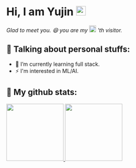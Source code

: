 <!--
**mong-head/mong-head** is a ✨ _special_ ✨ repository because its `README.md` (this file) appears on your GitHub profile.

Here are some ideas to get you started:
- 🔭 I’m currently working on ...
- 🌱 I’m currently learning ...
- 👯 I’m looking to collaborate on ...
- 🤔 I’m looking for help with ...
- 💬 Ask me about ...
- 📫 How to reach me: ...
- 😄 Pronouns: ...
- ⚡ Fun fact: ...
-->




# Hi, I am Yujin <img src="https://media.giphy.com/media/hvRJCLFzcasrR4ia7z/giphy.gif" width="25px">


<!-- visitor counter -->
<!-- ![](https://komarev.com/ghpvc/?username=mong-head&label=😄&color=gray) -->
<p> 
<em>
   Glad to meet you. 😄 you are my</em>
<!--   <img src="https://komarev.com/ghpvc/?username=mong-head&label=none&color=gray" height="18"/> -->
  <img src="https://profile-counter.glitch.me/mong-head/count.svg" height="18"/>
  <em>'th visitor.</em>
</p>

## 💙 Talking about personal stuffs:
* 🌱 I’m currently learning full stack.<br/>
* ⚡ I'm interested in ML/AI.





## 💜 My github stats:

<a href="https://github.com/mong-head">
<!--   <img src="https://github-readme-stats.vercel.app/api?username=mong-head&bg_color=30,e96443,904e95&title_color=fff&text_color=fff&show_icons=true&icon_color=ffffff&count_private=true" height="180"/> -->
    <img src="https://github-readme-stats.vercel.app/api?username=mong-head&show_icons=true&count_private=true" height="150"/>
</a>

<a href="https://github.com/mong-head">
  <img src="https://github-readme-stats.vercel.app/api/top-langs/?username=mong-head&langs_count=10&hide=html,css&layout=compact" height="150" />
</a>
